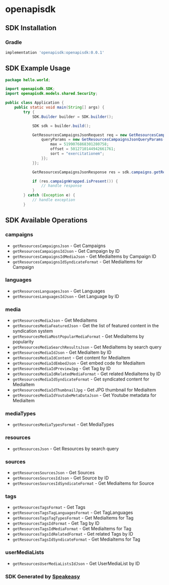 # openapisdk

<!-- Start SDK Installation -->
## SDK Installation

### Gradle

```groovy
implementation 'openapisdk:openapisdk:0.0.1'
```
<!-- End SDK Installation -->

## SDK Example Usage
<!-- Start SDK Example Usage -->
```java
package hello.world;

import openapisdk.SDK;
import openapisdk.models.shared.Security;

public class Application {
    public static void main(String[] args) {
        try {
            SDK.Builder builder = SDK.builder();

            SDK sdk = builder.build();

            GetResourcesCampaignsJsonRequest req = new GetResourcesCampaignsJsonRequest() {{
                queryParams = new GetResourcesCampaignsJsonQueryParams() {{
                    max = 5199076868301280758;
                    offset = 5012710144942661761;
                    sort = "exercitationem";
                }};
            }};

            GetResourcesCampaignsJsonResponse res = sdk.campaigns.getResourcesCampaignsJson(req);

            if (res.campaignWrapped.isPresent()) {
                // handle response
            }
        } catch (Exception e) {
            // handle exception
        }
```
<!-- End SDK Example Usage -->

<!-- Start SDK Available Operations -->
## SDK Available Operations

### campaigns

* `getResourcesCampaignsJson` - Get Campaigns
* `getResourcesCampaignsIdJson` - Get Campaign by ID
* `getResourcesCampaignsIdMediaJson` - Get MediaItems by Campaign ID
* `getResourcesCampaignsIdSyndicateFormat` - Get MediaItems for Campaign

### languages

* `getResourcesLanguagesJson` - Get Languages
* `getResourcesLanguagesIdJson` - Get Language by ID

### media

* `getResourcesMediaJson` - Get MediaItems
* `getResourcesMediaFeaturedJson` - Get the list of featured content in the syndication system
* `getResourcesMediaMostPopularMediaFormat` - Get MediaItems by popularity
* `getResourcesMediaSearchResultsJson` - Get MediaItems by search query
* `getResourcesMediaIdJson` - Get MediaItem by ID
* `getResourcesMediaIdContent` - Get content for MediaItem
* `getResourcesMediaIdEmbedJson` - Get embed code for MediaItem
* `getResourcesMediaIdPreviewJpg` - Get Tag by ID
* `getResourcesMediaIdRelatedMediaFormat` - Get related MediaItems by ID
* `getResourcesMediaIdSyndicateFormat` - Get syndicated content for MediaItem
* `getResourcesMediaIdThumbnailJpg` - Get JPG thumbnail for MediaItem
* `getResourcesMediaIdYoutubeMetaDataJson` - Get Youtube metadata for MediaItem

### mediaTypes

* `getResourcesMediaTypesFormat` - Get MediaTypes

### resources

* `getResourcesJson` - Get Resources by search query

### sources

* `getResourcesSourcesJson` - Get Sources
* `getResourcesSourcesIdJson` - Get Source by ID
* `getResourcesSourcesIdSyndicateFormat` - Get MediaItems for Source

### tags

* `getResourcesTagsFormat` - Get Tags
* `getResourcesTagsTagLanguagesFormat` - Get TagLanguages
* `getResourcesTagsTagTypesFormat` - Get MediaItems for Tag
* `getResourcesTagsIdFormat` - Get Tag by ID
* `getResourcesTagsIdMediaFormat` - Get MediaItems for Tag
* `getResourcesTagsIdRelatedFormat` - Get related Tags by ID
* `getResourcesTagsIdSyndicateFormat` - Get MediaItems for Tag

### userMediaLists

* `getResourcesUserMediaListsIdJson` - Get UserMediaList by ID

<!-- End SDK Available Operations -->

### SDK Generated by [Speakeasy](https://docs.speakeasyapi.dev/docs/using-speakeasy/client-sdks)

